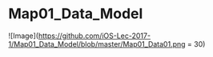 # Map01_Data_Model
![Image](https://github.com/iOS-Lec-2017-1/Map01_Data_Model/blob/master/Map01_Data01.png = 30)
